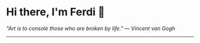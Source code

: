 <h1>Hi there, I'm Ferdi 👋</h1>

<p><em>
  "Art is to console those who are broken by life." — Vincent van Gogh
</em></p>

---
